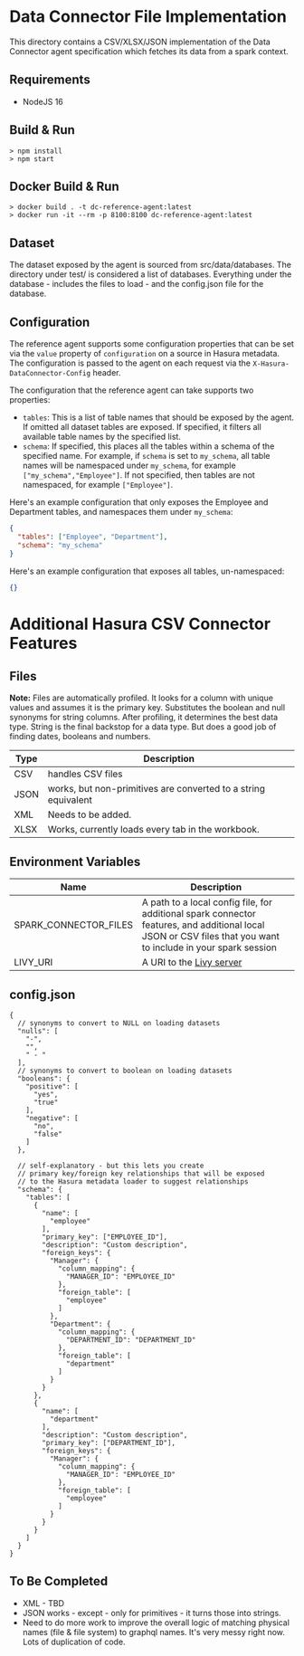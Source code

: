 # Data Connector File Implementation

This directory contains a CSV/XLSX/JSON implementation of the Data Connector agent specification which fetches its data from a
spark context.

## Requirements

* NodeJS 16

## Build & Run

```
> npm install
> npm start
```

## Docker Build & Run

```
> docker build . -t dc-reference-agent:latest
> docker run -it --rm -p 8100:8100 dc-reference-agent:latest
```

## Dataset

The dataset exposed by the agent is sourced from src/data/databases. The directory under test/ is
considered a list of databases. Everything under the database - includes the files to load - and the config.json
file for the database.

## Configuration

The reference agent supports some configuration properties that can be set via the `value` property of `configuration`
on a source in Hasura metadata. The configuration is passed to the agent on each request via
the `X-Hasura-DataConnector-Config` header.

The configuration that the reference agent can take supports two properties:

* `tables`: This is a list of table names that should be exposed by the agent. If omitted all dataset tables are
  exposed. If specified, it filters all available table names by the specified list.
* `schema`: If specified, this places all the tables within a schema of the specified name. For example, if `schema` is
  set to `my_schema`, all table names will be namespaced under `my_schema`, for example `["my_schema","Employee"]`. If
  not specified, then tables are not namespaced, for example `["Employee"]`.

Here's an example configuration that only exposes the Employee and Department tables, and namespaces them
under `my_schema`:

```json
{
  "tables": ["Employee", "Department"],
  "schema": "my_schema"
}
```

Here's an example configuration that exposes all tables, un-namespaced:

```json
{}
```

# Additional Hasura CSV Connector Features

## Files

**Note:** Files are automatically profiled. It looks for a column with unique values and assumes 
it is the primary key. Substitutes the boolean and null synonyms for string columns. After profiling, it determines the best
data type. String is the final backstop for a data type. But does a good job of finding dates, booleans and numbers.

| Type | Description                                                    |
|------|----------------------------------------------------------------|
| CSV  | handles CSV files                                              |
| JSON | works, but non-primitives are converted to a string equivalent |
| XML  | Needs to be added.                                             |
| XLSX | Works, currently loads every tab in the workbook.              |

## Environment Variables

| Name                  | Description                                                                                                                                                   |
|-----------------------|---------------------------------------------------------------------------------------------------------------------------------------------------------------|
| SPARK_CONNECTOR_FILES | A path to a local config file, for additional spark connector features, and additional local JSON or CSV files that you want to include in your spark session |
| LIVY_URI              | A URI to the [Livy server](https://livy.apache.org/)                                                                                                          |

## config.json

```json5
{
  // synonyms to convert to NULL on loading datasets
  "nulls": [
    "-",
    "",
    " - "
  ],
  // synonyms to convert to boolean on loading datasets
  "booleans": {
    "positive": [
      "yes",
      "true"
    ],
    "negative": [
      "no",
      "false"
    ]
  },
  
  // self-explanatory - but this lets you create
  // primary key/foreign key relationships that will be exposed
  // to the Hasura metadata loader to suggest relationships
  "schema": {
    "tables": [
      {
        "name": [
          "employee"
        ],
        "primary_key": ["EMPLOYEE_ID"],
        "description": "Custom description",
        "foreign_keys": {
          "Manager": {
            "column_mapping": {
              "MANAGER_ID": "EMPLOYEE_ID"
            },
            "foreign_table": [
              "employee"
            ]
          },
          "Department": {
            "column_mapping": {
              "DEPARTMENT_ID": "DEPARTMENT_ID"
            },
            "foreign_table": [
              "department"
            ]
          }
        }
      },
      {
        "name": [
          "department"
        ],
        "description": "Custom description",
        "primary_key": ["DEPARTMENT_ID"],
        "foreign_keys": {
          "Manager": {
            "column_mapping": {
              "MANAGER_ID": "EMPLOYEE_ID"
            },
            "foreign_table": [
              "employee"
            ]
          }
        }
      }
    ]
  }
}
```

## To Be Completed

* XML - TBD
* JSON works - except - only for primitives - it turns those into strings.
* Need to do more work to improve the overall logic of matching physical names (file & file system) to graphql names. It's very messy right now. Lots of duplication of code.
